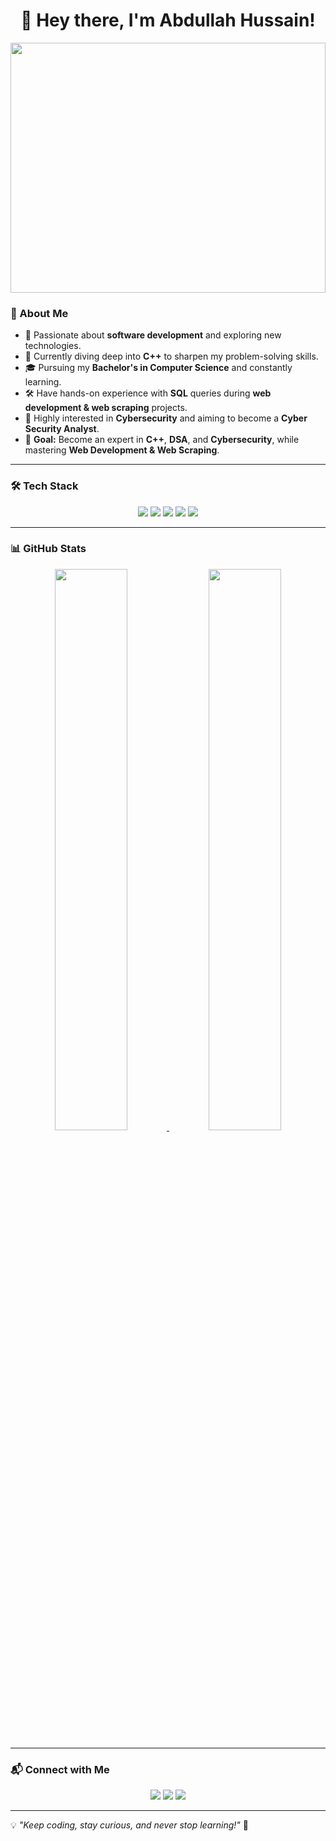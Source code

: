 <h1 align="center">👋 Hey there, I'm Abdullah Hussain!</h1>

<p align="center">
  <p align="center">
  <img src="https://media.giphy.com/media/qgQUggAC3Pfv687qPC/giphy.gif" width="100%" height="400" />
</p>

</p>

### 🚀 About Me  
- 👀 Passionate about **software development** and exploring new technologies.  
- 🌱 Currently diving deep into **C++** to sharpen my problem-solving skills.  
- 🎓 Pursuing my **Bachelor's in Computer Science** and constantly learning.  
- 🛠 Have hands-on experience with **SQL** queries during **web development & web scraping** projects.  
- 🔐 Highly interested in **Cybersecurity** and aiming to become a **Cyber Security Analyst**.  
- 🎯 **Goal:** Become an expert in **C++**, **DSA**, and **Cybersecurity**, while mastering **Web Development & Web Scraping**.  

---

### 🛠 Tech Stack  
 <p align="center">
  <img src="https://img.shields.io/badge/C++-00599C?style=for-the-badge&logo=cplusplus&logoColor=white"/>
  <img src="https://img.shields.io/badge/Python-3776AB?style=for-the-badge&logo=python&logoColor=white"/>
  <img src="https://img.shields.io/badge/SQL-4479A1?style=for-the-badge&logo=mysql&logoColor=white"/>
  <img src="https://img.shields.io/badge/Git-F05032?style=for-the-badge&logo=git&logoColor=white"/>
  <img src="https://img.shields.io/badge/Linux-FCC624?style=for-the-badge&logo=linux&logoColor=black"/>
</p> 

---

### 📊 GitHub Stats  
<p align="center">
  <a href="#">
    <img src="https://github-readme-stats.vercel.app/api?username=abdullahhussain706&show_icons=true&theme=radical&hide_border=true" width="48%"/>
  </a>
  <a href="#">
    <img src="https://github-readme-streak-stats.herokuapp.com/?user=abdullahhussain706&theme=radical&hide_border=true" width="48%"/>
  </a>
</p>




---

### 📬 Connect with Me  
<p align="center">
  <a href="mailto:abdullah706706@gmail.com"><img src="https://img.shields.io/badge/Email-D14836?style=for-the-badge&logo=gmail&logoColor=white" /></a>
  <a href="https://linkedin.com/in/your-profile"><img src="https://img.shields.io/badge/LinkedIn-0077B5?style=for-the-badge&logo=linkedin&logoColor=white" /></a>
  <a href="https://github.com/abdullahhussain706"><img src="https://img.shields.io/badge/GitHub-100000?style=for-the-badge&logo=github&logoColor=white" /></a>
</p>

---

💡 _"Keep coding, stay curious, and never stop learning!"_ 🚀



<!---

abdullahhussain706/abdullahhussain706 is a ✨ special ✨ repository because its `README.md` (this file) appears on your GitHub profile.
You can click the Preview link to take a look at your changes.
--->

